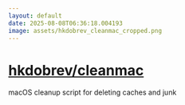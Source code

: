 ```yaml
---
layout: default
date: 2025-08-08T06:36:18.004193
image: assets/hkdobrev_cleanmac_cropped.png
---
```


# [hkdobrev/cleanmac](https://github.com/hkdobrev/cleanmac)

macOS cleanup script for deleting caches and junk
